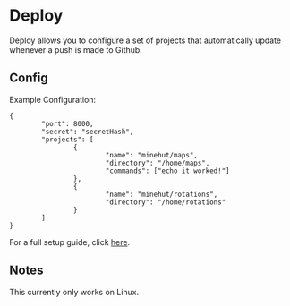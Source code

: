# Deploy
Deploy allows you to configure a set of projects that automatically update whenever a push is made to Github. 

## Config
Example Configuration:
```
{
        "port": 8000,
        "secret": "secretHash",
        "projects": [
                {
                        "name": "minehut/maps",
                        "directory": "/home/maps",
                        "commands": ["echo it worked!"]
                },
                {
                        "name": "minehut/rotations",
                        "directory": "/home/rotations"
                }
        ]
}
```

For a full setup guide, click [here](https://github.com/lukechatton/deploy/wiki/setup).

## Notes
This currently only works on Linux. 

